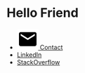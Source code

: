 # Hello Friend

- [![](https://raw.githubusercontent.com/AlexanderOMara/AlexanderOMara/master/mdi/email.svg) Contact](https://alexomara.com/contact/)
- [LinkedIn](https://www.linkedin.com/in/alexanderomara)
- [StackOverflow](https://stackoverflow.com/cv/alexanderomara)
